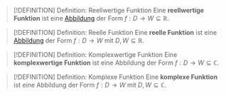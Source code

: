 > [!DEFINITION] Definition: Reellwertige Funktion
> Eine **reellwertige Funktion** ist eine [Abbildung](../../Mengenlehre/Abbildungen/Abbildung.md) der Form $f: D \to W \subseteq \mathbb{R}$.

> [!DEFINITION] Definition: Reelle Funktion
> Eine **reelle Funktion** ist eine [Abbildung](../../Mengenlehre/Abbildungen/Abbildung.md) der Form $f: D \to W$ mit $D, W \subseteq \mathbb{R}$.

> [!DEFINITION] Definition: Komplexwertige Funktion
> Eine **komplexwertige Funktion** ist eine Abbildung der Form $f: D \to W \subseteq \mathbb{C}$.

> [!DEFINITION] Definition: Komplexe Funktion
> Eine **komplexe Funktion** ist eine Abbildung der Form $f: D \to W$ mit $D, W \subseteq \mathbb{C}$.
